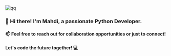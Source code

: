 ![qq](https://github.com/user-attachments/assets/5437e44e-926e-406b-96a2-05a55808de25)

### 👋 Hi there! I'm Mahdi, a passionate Python Developer.
#### 📫 Feel free to reach out for collaboration opportunities or just to connect!
#### Let's code the future together! 💻
